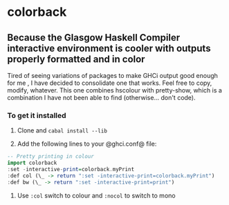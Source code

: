 
# colorback

## Because the Glasgow Haskell Compiler interactive environment is cooler with outputs properly formatted and in color

Tired of seeing variations of packages to make GHCi output good enough for me , I have decided to consolidate one that works. Feel free to copy, modify, whatever. This one combines hscolour with pretty-show, which is a combination I have not been able to find (otherwise... don't code).

### To get it installed

1. Clone and ```cabal install --lib```

1. Add the following lines to your @ghci.conf@ file:

``` haskell
-- Pretty printing in colour
import colorback
:set -interactive-print=colorback.myPrint
:def col (\_ -> return ":set -interactive-print=colorback.myPrint")
:def bw (\_ -> return ":set -interactive-print=print")
```

1. Use ```:col``` switch to colour and ```:nocol``` to switch to mono

